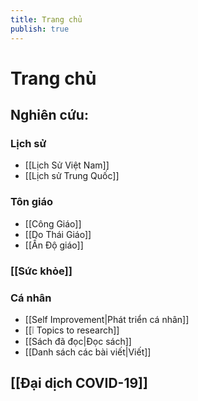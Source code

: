 ```yaml
---
title: Trang chủ
publish: true
---
```

# Trang chủ

## Nghiên cứu:

### Lịch sử
- [[Lịch Sử Việt Nam]]
- [[Lịch sử Trung Quốc]]

### Tôn giáo
- [[Công Giáo]]
- [[Do Thái Giáo]]
- [[Ấn Độ giáo]]  

### [[Sức khỏe]]

### Cá nhân
- [[Self Improvement|Phát triển cá nhân]]
- [[❕ Topics to research]]
- [[Sách đã đọc|Đọc sách]]
- [[Danh sách các bài viết|Viết]]

## [[Đại dịch COVID-19]]


